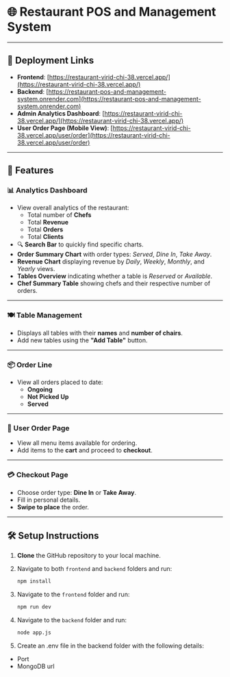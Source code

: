 # 🌐 Restaurant POS and Management System

---

## 🔗 Deployment Links

- **Frontend**: [https://restaurant-virid-chi-38.vercel.app/](https://restaurant-virid-chi-38.vercel.app/)
- **Backend**: [https://restaurant-pos-and-management-system.onrender.com](https://restaurant-pos-and-management-system.onrender.com)
- **Admin Analytics Dashboard**: [https://restaurant-virid-chi-38.vercel.app/](https://restaurant-virid-chi-38.vercel.app/)
- **User Order Page (Mobile View)**: [https://restaurant-virid-chi-38.vercel.app/user/order](https://restaurant-virid-chi-38.vercel.app/user/order)

---

## 🚀 Features

### 📊 Analytics Dashboard

- View overall analytics of the restaurant:
  - Total number of **Chefs**
  - Total **Revenue**
  - Total **Orders**
  - Total **Clients**
- 🔍 **Search Bar** to quickly find specific charts.
- **Order Summary Chart** with order types: _Served_, _Dine In_, _Take Away_.
- **Revenue Chart** displaying revenue by _Daily_, _Weekly_, _Monthly_, and _Yearly_ views.
- **Tables Overview** indicating whether a table is _Reserved_ or _Available_.
- **Chef Summary Table** showing chefs and their respective number of orders.

---

### 🍽️ Table Management

- Displays all tables with their **names** and **number of chairs**.
- Add new tables using the **"Add Table"** button.

---

### 📦 Order Line

- View all orders placed to date:
  - **Ongoing**
  - **Not Picked Up**
  - **Served**

---

### 🛒 User Order Page

- View all menu items available for ordering.
- Add items to the **cart** and proceed to **checkout**.

---

### 💳 Checkout Page

- Choose order type: **Dine In** or **Take Away**.
- Fill in personal details.
- **Swipe to place** the order.

---

## 🛠️ **Setup Instructions**

1. **Clone** the GitHub repository to your local machine.
2. Navigate to both `frontend` and `backend` folders and run:

   ```bash
   npm install
   ```

3. Navigate to the `frontend` folder and run:

   ```bash
   npm run dev
   ```

4. Navigate to the `backend` folder and run:

   ```bash
   node app.js
   ```

5. Create an .env file in the backend folder with the following details:

- Port
- MongoDB url

